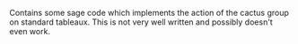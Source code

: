 Contains some sage code which implements the action of the cactus group on standard tableaux.
This is not very well written and possibly doesn't even work.